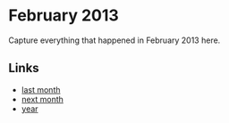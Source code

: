 # February 2013

Capture everything that happened in February 2013 here.

## Links
- [last month](calendar/months/2013-01.md)
- [next month](calendar/months/2013-03.md)
- [year](calendar/years/2013.md)